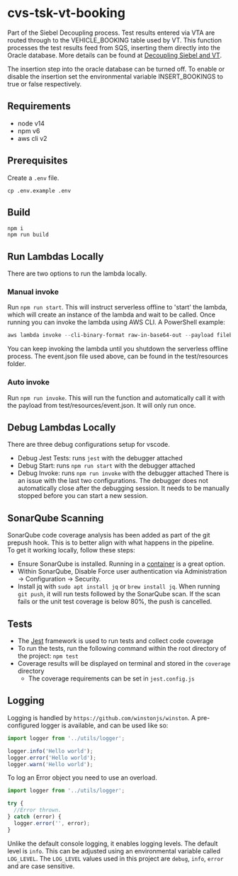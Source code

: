 # cvs-tsk-vt-booking

Part of the Siebel Decoupling process. Test results entered via VTA are routed through to the VEHICLE_BOOKING table used by VT. This function processes the test results feed from SQS, inserting them directly into the Oracle database. More details can be found at [Decoupling Siebel and VT](https://dvsa.atlassian.net/wiki/spaces/HVT/pages/60527518/Decoupling+Siebel+and+VT).

The insertion step into the oracle database can be turned off. To enable or disable the insertion set the environmental variable INSERT_BOOKINGS to true or false respectively.

## Requirements

- node v14
- npm v6
- aws cli v2

## Prerequisites

Create a `.env` file.

```shell
cp .env.example .env
```

## Build

```
npm i
npm run build
```

## Run Lambdas Locally

There are two options to run the lambda locally.

### Manual invoke

Run `npm run start`. This will instruct serverless offline to 'start' the lambda, which will create an instance of the lambda and wait to be called. Once running you can invoke the lambda using AWS CLI. A PowerShell example:

```powershell
aws lambda invoke --cli-binary-format raw-in-base64-out --payload fileb://event.json --endpoint-url http://localhost:3002 --function-name cvs-tsk-vt-booking-dev-vtBooking con:
```

You can keep invoking the lambda until you shutdown the serverless offline process. The event.json file used above, can be found in the test/resources folder.

### Auto invoke

Run `npm run invoke`. This will run the function and automatically call it with the payload from test/resources/event.json. It will only run once.

## Debug Lambdas Locally

There are three debug configurations setup for vscode.

- Debug Jest Tests: runs `jest` with the debugger attached
- Debug Start: runs `npm run start` with the debugger attached
- Debug Invoke: runs `npm run invoke` with the debugger attached
  There is an issue with the last two configurations. The debugger does not automatically close after the debugging session. It needs to be manually stopped before you can start a new session.

## SonarQube Scanning

SonarQube code coverage analysis has been added as part of the git prepush hook. This is to better align with what happens in the pipeline.  
To get it working locally, follow these steps:

- Ensure SonarQube is installed. Running in a [container](https://hub.docker.com/_/sonarqube) is a great option.
- Within SonarQube, Disable Force user authentication via Administration -> Configuration -> Security.
- Install jq with `sudo apt install jq` or `brew install jq`.
  When running `git push`, it will run tests followed by the SonarQube scan. If the scan fails or the unit test coverage is below 80%, the push is cancelled.

## Tests

- The [Jest](https://jestjs.io/) framework is used to run tests and collect code coverage
- To run the tests, run the following command within the root directory of the project: `npm test`
- Coverage results will be displayed on terminal and stored in the `coverage` directory
  - The coverage requirements can be set in `jest.config.js`

## Logging

Logging is handled by `https://github.com/winstonjs/winston`. A pre-configured logger is available, and can be used like so:

```ts
import logger from '../utils/logger';

logger.info('Hello world');
logger.error('Hello world');
logger.warn('Hello world');
```

To log an Error object you need to use an overload.

```ts
import logger from '../utils/logger';

try {
  //Error thrown.
} catch (error) {
  logger.error('', error);
}
```

Unlike the default console logging, it enables logging levels. The default level is `info`. This can be adjusted using an environmental variable called `LOG_LEVEL`. The `LOG_LEVEL` values used in this project are `debug`, `info`, `error` and are case sensitive.
